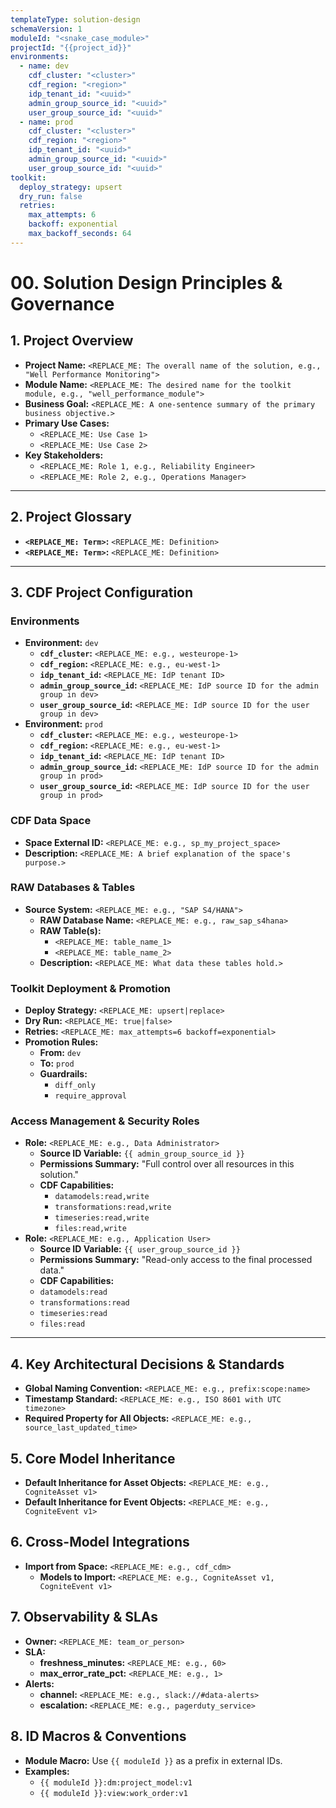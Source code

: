 ```yaml
---
templateType: solution-design
schemaVersion: 1
moduleId: "<snake_case_module>"
projectId: "{{project_id}}"
environments:
  - name: dev
    cdf_cluster: "<cluster>"
    cdf_region: "<region>"
    idp_tenant_id: "<uuid>"
    admin_group_source_id: "<uuid>"
    user_group_source_id: "<uuid>"
  - name: prod
    cdf_cluster: "<cluster>"
    cdf_region: "<region>"
    idp_tenant_id: "<uuid>"
    admin_group_source_id: "<uuid>"
    user_group_source_id: "<uuid>"
toolkit:
  deploy_strategy: upsert
  dry_run: false
  retries:
    max_attempts: 6
    backoff: exponential
    max_backoff_seconds: 64
---
```


# 00. Solution Design Principles & Governance

<!--
This document captures the highest-level decisions for the solution.
As the Solution Architect, your goal is to fill in all placeholders.
The AI will use this document to generate the foundational configuration.
-->

## 1. Project Overview

- **Project Name:**
  `<REPLACE_ME: The overall name of the solution, e.g., "Well Performance Monitoring">`
- **Module Name:**
  `<REPLACE_ME: The desired name for the toolkit module, e.g., "well_performance_module">`
- **Business Goal:**
  `<REPLACE_ME: A one-sentence summary of the primary business objective.>`
- **Primary Use Cases:**
    - `<REPLACE_ME: Use Case 1>`
    - `<REPLACE_ME: Use Case 2>`
- **Key Stakeholders:**
    - `<REPLACE_ME: Role 1, e.g., Reliability Engineer>`
    - `<REPLACE_ME: Role 2, e.g., Operations Manager>`

______________________________________________________________________

## 2. Project Glossary

<!-- Add all key business terms, acronyms, and abbreviations here to ensure clarity. -->

- **`<REPLACE_ME: Term>`:** `<REPLACE_ME: Definition>`
- **`<REPLACE_ME: Term>`:** `<REPLACE_ME: Definition>`

______________________________________________________________________

## 3. CDF Project Configuration

### Environments

<!--
Define the different environments for your project (e.g., dev, test, prod).
For each environment, provide the source ID for each security group.
A source ID is the unique identifier from your Identity Provider (e.g., an Azure AD group object ID).
The AI will use these to create `config.[env].yaml` files.
-->

- **Environment:** `dev`
    - **`cdf_cluster`:** `<REPLACE_ME: e.g., westeurope-1>`
    - **`cdf_region`:** `<REPLACE_ME: e.g., eu-west-1>`
    - **`idp_tenant_id`:** `<REPLACE_ME: IdP tenant ID>`
    - **`admin_group_source_id`:**
    `<REPLACE_ME: IdP source ID for the admin group in dev>`
    - **`user_group_source_id`:**
    `<REPLACE_ME: IdP source ID for the user group in dev>`
- **Environment:** `prod`
    - **`cdf_cluster`:** `<REPLACE_ME: e.g., westeurope-1>`
    - **`cdf_region`:** `<REPLACE_ME: e.g., eu-west-1>`
    - **`idp_tenant_id`:** `<REPLACE_ME: IdP tenant ID>`
    - **`admin_group_source_id`:**
    `<REPLACE_ME: IdP source ID for the admin group in prod>`
    - **`user_group_source_id`:**
    `<REPLACE_ME: IdP source ID for the user group in prod>`

### CDF Data Space

<!-- A space is the top-level container for data models in CDF. -->

- **Space External ID:** `<REPLACE_ME: e.g., sp_my_project_space>`
- **Description:** `<REPLACE_ME: A brief explanation of the space's purpose.>`

<!-- Classical datasets are intentionally omitted in favor of spaces (CDM). -->

### RAW Databases & Tables

<!-- Define each source system that will provide data to CDF RAW. -->

- **Source System:** `<REPLACE_ME: e.g., "SAP S4/HANA">`
    - **RAW Database Name:** `<REPLACE_ME: e.g., raw_sap_s4hana>`
    - **RAW Table(s):**
        - `<REPLACE_ME: table_name_1>`
        - `<REPLACE_ME: table_name_2>`
    - **Description:** `<REPLACE_ME: What data these tables hold.>`

### Toolkit Deployment & Promotion

- **Deploy Strategy:** `<REPLACE_ME: upsert|replace>`
- **Dry Run:** `<REPLACE_ME: true|false>`
- **Retries:** `<REPLACE_ME: max_attempts=6 backoff=exponential>`
- **Promotion Rules:**
    - **From:** `dev`
    - **To:** `prod`
    - **Guardrails:**
        - `diff_only`
        - `require_approval`

### Access Management & Security Roles

<!-- Define the access roles needed for this solution. -->

- **Role:** `<REPLACE_ME: e.g., Data Administrator>`
    - **Source ID Variable:** `{{ admin_group_source_id }}`
        <!-- This MUST match a variable in the Environments section -->
    - **Permissions Summary:** "Full control over all resources in this solution."
    - **CDF Capabilities:** <!-- List the required permissions for this role -->
        - `datamodels:read,write`
        - `transformations:read,write`
        - `timeseries:read,write`
        - `files:read,write`
- **Role:** `<REPLACE_ME: e.g., Application User>`
    - **Source ID Variable:** `{{ user_group_source_id }}`
        <!-- This MUST match a variable in the Environments section -->
    - **Permissions Summary:** "Read-only access to the final processed data."
    - **CDF Capabilities:** <!-- List the required permissions for this role -->
    - `datamodels:read`
    - `transformations:read`
    - `timeseries:read`
    - `files:read`

______________________________________________________________________

## 4. Key Architectural Decisions & Standards

<!-- Document critical technical standards to be enforced by the AI. -->

- **Global Naming Convention:** `<REPLACE_ME: e.g., prefix:scope:name>`
- **Timestamp Standard:** `<REPLACE_ME: e.g., ISO 8601 with UTC timezone>`
- **Required Property for All Objects:**
  `<REPLACE_ME: e.g., source_last_updated_time>`

## 5. Core Model Inheritance

<!-- This section defines default inheritance for views, propagating to lower-tier templates. Why? Inheritance from Cognite Core (e.g., CogniteAsset) enables built-in features like hierarchy support and query optimization. -->

- **Default Inheritance for Asset Objects:**
  `<REPLACE_ME: e.g., CogniteAsset v1>`
- **Default Inheritance for Event Objects:**
  `<REPLACE_ME: e.g., CogniteEvent v1>`

## 6. Cross-Model Integrations

<!-- Specify external models to import for reuse. This allows referencing objects from other spaces/models, enabling modular designs. Example: Import Cognite Core for standard assets. -->

- **Import from Space:** `<REPLACE_ME: e.g., cdf_cdm>`
    - **Models to Import:** `<REPLACE_ME: e.g., CogniteAsset v1, CogniteEvent v1>`

## 7. Observability & SLAs

- **Owner:** `<REPLACE_ME: team_or_person>`
- **SLA:**
    - **freshness_minutes:** `<REPLACE_ME: e.g., 60>`
    - **max_error_rate_pct:** `<REPLACE_ME: e.g., 1>`
- **Alerts:**
    - **channel:** `<REPLACE_ME: e.g., slack://#data-alerts>`
    - **escalation:** `<REPLACE_ME: e.g., pagerduty_service>`

## 8. ID Macros & Conventions

- **Module Macro:** Use `{{ moduleId }}` as a prefix in external IDs.
- **Examples:**
    - `{{ moduleId }}:dm:project_model:v1`
    - `{{ moduleId }}:view:work_order:v1`
